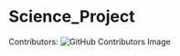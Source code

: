 # Science_Project
 
 
 Contributors:
![GitHub Contributors Image](https://contrib.rocks/image?repo=MTSOSS/Science_Project)
